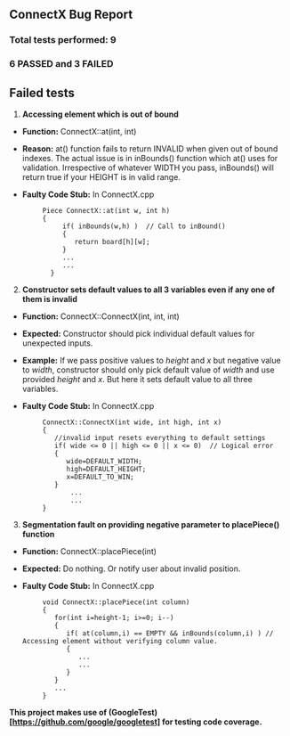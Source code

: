 ConnectX Bug Report
---------

### Total tests performed: 9
### 6 PASSED and 3 FAILED


Failed tests
---------
1. **Accessing element which is out of bound**
 * **Function:** ConnectX::at(int, int)
 * **Reason:** at() function fails to return INVALID when given out of bound indexes.
	The actual issue is in inBounds() function which at() uses for validation. Irrespective of whatever WIDTH you pass, inBounds() will return true if your HEIGHT is in valid range.
 * **Faulty Code Stub:** In ConnectX.cpp


            Piece ConnectX::at(int w, int h)
            {
	             if( inBounds(w,h) )  // Call to inBound()
	             {
	                return board[h][w];
	             }
	             ...
	             ...
	          }

2. **Constructor sets default values to all 3 variables even if any one of them is invalid**
 * **Function:** ConnectX::ConnectX(int, int, int)
 * **Expected:** Constructor should pick individual default values for unexpected inputs.
 * **Example:** If we pass positive values to *height* and *x* but negative value to *width*, constructor should only pick default value of *width* and use provided *height* and *x*. But here it sets default value to all three variables.
 * **Faulty Code Stub:** In ConnectX.cpp


            ConnectX::ConnectX(int wide, int high, int x)
            {   
	           //invalid input resets everything to default settings
	           if( wide <= 0 || high <= 0 || x <= 0)  // Logical error
	           {
		          wide=DEFAULT_WIDTH;
		          high=DEFAULT_HEIGHT;
		          x=DEFAULT_TO_WIN;
	           }
                   ...
                   ...
            }

3. **Segmentation fault on providing negative parameter to placePiece() function**
 * **Function:** ConnectX::placePiece(int)
 * **Expected:** Do nothing. Or notify user about invalid position.
 * **Faulty Code Stub:** In ConnectX.cpp

            void ConnectX::placePiece(int column)
            {
               for(int i=height-1; i>=0; i--)
               {
                  if( at(column,i) == EMPTY && inBounds(column,i) ) // Accessing element without verifying column value.
                  {
                     ...
                     ...
                  }
               }
               ...
            }


**This project makes use of (GoogleTest)[https://github.com/google/googletest] for testing code coverage.**
